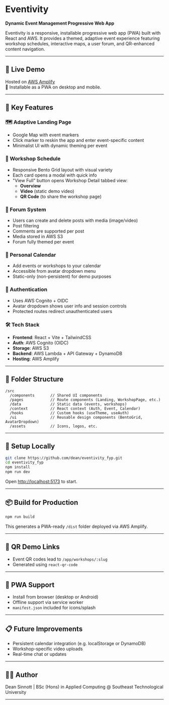 # Eventivity

**Dynamic Event Management Progressive Web App**

Eventivity is a responsive, installable progressive web app (PWA) built with React and AWS. It provides a themed, adaptive event experience featuring workshop schedules, interactive maps, a user forum, and QR-enhanced content navigation.

---

## 🚀 Live Demo

Hosted on [AWS Amplify](https://main.abcdef123.amplifyapp.com)\
📱 Installable as a PWA on desktop and mobile.

---

## 🧠 Key Features

### 🗺️ Adaptive Landing Page

- Google Map with event markers
- Click marker to reskin the app and enter event-specific content
- Minimalist UI with dynamic theming per event

### 📅 Workshop Schedule

- Responsive Bento Grid layout with visual variety
- Each card opens a modal with quick info
- "View Full" button opens Workshop Detail tabbed view:
  - **Overview**
  - **Video** (static demo video)
  - **QR Code** (to share the workshop page)

### 👥 Forum System

- Users can create and delete posts with media (image/video)
- Post filtering
- Comments are supported per post
- Media stored in AWS S3
- Forum fully themed per event

### 📆 Personal Calendar

- Add events or workshops to your calendar
- Accessible from avatar dropdown menu
- Static-only (non-persistent) for demo purposes

### 🔐 Authentication

- Uses AWS Cognito + OIDC
- Avatar dropdown shows user info and session controls
- Protected routes redirect unauthenticated users

### 🛠️ Tech Stack

- **Frontend**: React + Vite + TailwindCSS
- **Auth**: AWS Cognito (OIDC)
- **Storage**: AWS S3
- **Backend**: AWS Lambda + API Gateway + DynamoDB
- **Hosting**: AWS Amplify

---

## 📂 Folder Structure

```
/src
  /components       // Shared UI components
  /pages            // Route components (Landing, WorkshopPage, etc.)
  /data             // Static data (events, workshops)
  /context          // React context (Auth, Event, Calendar)
  /hooks            // Custom hooks (useTheme, useAuth)
  /ui               // Reusable design components (BentoGrid, AvatarDropdown)
  /assets           // Icons, logos, etc.
```

---

## 🧪 Setup Locally

```bash
git clone https://github.com/dean/eventivity_fyp.git
cd eventivity_fyp
npm install
npm run dev
```

Open [http://localhost:5173](http://localhost:5173) to start.

---

## 📦 Build for Production

```bash
npm run build
```

This generates a PWA-ready `/dist` folder deployed via AWS Amplify.

---

## 🔗 QR Demo Links

- Event QR codes lead to `/app/workshops/:slug`
- Generated using `react-qr-code`

---

## 📱 PWA Support

- Install from browser (desktop or Android)
- Offline support via service worker
- `manifest.json` included for icons/splash

---

## 📋 Future Improvements

- Persistent calendar integration (e.g. localStorage or DynamoDB)
- Workshop-specific video uploads
- Real-time chat or updates

---

## 👨‍💻 Author

Dean Sinnott | BSc (Hons) in Applied Computing @ Southeast Technological University

---


